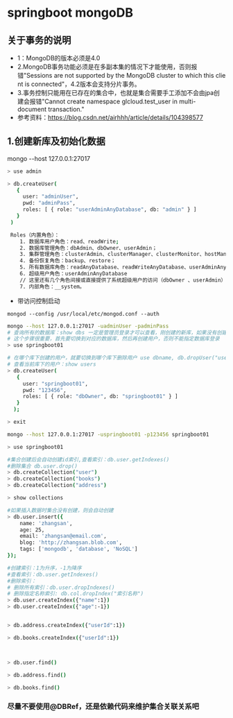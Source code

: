 # springboot mongoDB

## 关于事务的说明
* 1：MongoDB的版本必须是4.0
* 2.MongoDB事务功能必须是在多副本集的情况下才能使用，否则报错"Sessions are not supported by the MongoDB cluster to which this client is connected"，4.2版本会支持分片事务。
* 3.事务控制只能用在已存在的集合中，也就是集合需要手工添加不会由jpa创建会报错"Cannot create namespace glcloud.test_user in multi-document transaction."
* 参考资料：https://blog.csdn.net/airhhh/article/details/104398577




## 1.创建新库及初始化数据
mongo --host 127.0.0.1:27017
```bash
> use admin

> db.createUser(
   {
     user: "adminUser",
     pwd: "adminPass",
     roles: [ { role: "userAdminAnyDatabase", db: "admin" } ]
   }
 )

 Roles（内置角色）：
    1. 数据库用户角色：read、readWrite;
    2. 数据库管理角色：dbAdmin、dbOwner、userAdmin；
    3. 集群管理角色：clusterAdmin、clusterManager、clusterMonitor、hostManager；
    4. 备份恢复角色：backup、restore；
    5. 所有数据库角色：readAnyDatabase、readWriteAnyDatabase、userAdminAnyDatabase、dbAdminAnyDatabase
    6. 超级用户角色：userAdminAnyDatabase  
    // 这里还有几个角色间接或直接提供了系统超级用户的访问（dbOwner 、userAdmin）
    7. 内部角色：__system。


```
* 带访问控制启动
```
mongod --config /usr/local/etc/mongod.conf --auth
```

```bash
mongo --host 127.0.0.1:27017 -uadminUser -padminPass
# 查询所有的数据库：show dbs 一定是管理员登录才可以查看，刚创建的新库，如果没有创建集合则不会显示
# 这个步骤很重要，首先要切换到对应的数据库，然后再创建用户，否则不能指定数据库登录
> use springboot01

# 在哪个库下创建的用户，就要切换到哪个库下删除用户 use dbname, db.dropUser("username")
# 查看当前库下的用户：show users
> db.createUser(
   {
     user: "springboot01",
     pwd: "123456",
     roles: [ { role: "dbOwner", db: "springboot01" } ]
   }
  );      

> exit

mongo --host 127.0.0.1:27017 -uspringboot01 -p123456 springboot01

> use springboot01

#集合创建后会自动创建id索引,查看索引：db.user.getIndexes()
#删除集合 db.user.drop()
> db.createCollection("user")
> db.createCollection("books")
> db.createCollection("address")

> show collections

#如果插入数据时集合没有创建，则会自动创建
> db.user.insert({
    name: 'zhangsan', 
    age: 25,
    email: 'zhangsan@email.com',
    blog: 'http://zhangsan.blob.com',
    tags: ['mongodb', 'database', 'NoSQL']
});

#创建索引：1为升序，-1为降序
#查看索引：db.user.getIndexes()
#删除索引：
# 删除所有索引：db.user.dropIndexes() 
# 删除指定名称索引: db.col.dropIndex("索引名称")
> db.user.createIndex({"name":1})
> db.user.createIndex({"age":-1})


> db.address.createIndex({"userId":1})

> db.books.createIndex({"userId":1})



> db.user.find()

> db.address.find()

> db.books.find()
```

### 尽量不要使用@DBRef，还是依赖代码来维护集合关联关系吧
